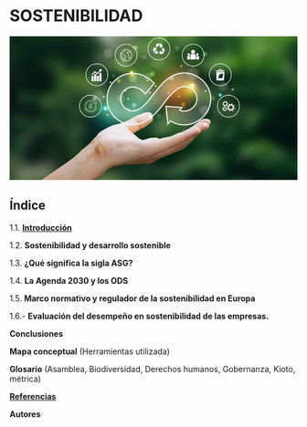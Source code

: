 # SOSTENIBILIDAD

![sostenibilidad](img/sostenibilidad-como-megatendencia-850x425.jpg)
 
## Índice
1.1. [**Introducción**](introduccion.md)

1.2. **Sostenibilidad y desarrollo sostenible**

1.3. **¿Qué significa la sigla ASG?**

1.4. **La Agenda 2030 y los ODS**

1.5. **Marco normativo y regulador de la sostenibilidad en Europa**

1.6.- **Evaluación del desempeño en sostenibilidad de las empresas.**

**Conclusiones**

**Mapa conceptual** (Herramientas utilizada)

**Glosario** (Asamblea, Biodiversidad, Derechos humanos, Gobernanza, Kioto, métrica)

[**Referencias**](referencias.md)

**Autores**

